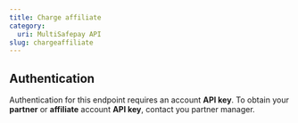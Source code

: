 ```yaml
---
title: Charge affiliate
category:
  uri: MultiSafepay API
slug: chargeaffiliate
---
```


## Authentication

Authentication for this endpoint requires an account **API key**. To obtain your **partner** or **affiliate** account **API key**, contact you partner manager.
